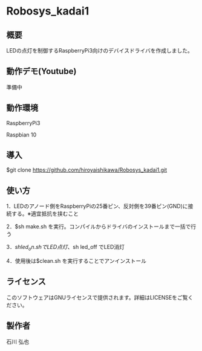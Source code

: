 # Robosys_kadai1

## 概要
LEDの点灯を制御するRaspberryPi3向けのデバイスドライバを作成しました。

## 動作デモ(Youtube)
準備中

## 動作環境
RaspberryPi3

Raspbian 10

## 導入
$git clone https://github.com/hiroyaishikawa/Robosys_kadai1.git

## 使い方
1．LEDのアノード側をRaspberryPiの25番ピン、反対側を39番ピン(GND)に接続する。※適宜抵抗を挟むこと

2．$sh make.sh を実行。コンパイルからドライバのインストールまで一括で行う

3．$sh led_on.sh でLED点灯、$sh led_off でLED消灯

4．使用後は$clean.sh を実行することでアンインストール

## ライセンス
このソフトウェアはGNUライセンスで提供されます。詳細はLICENSEをご覧ください。

## 製作者
石川 弘也

